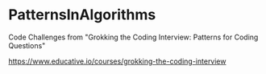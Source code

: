 # PatternsInAlgorithms
Code Challenges from "Grokking the Coding Interview: Patterns for Coding Questions"

https://www.educative.io/courses/grokking-the-coding-interview

